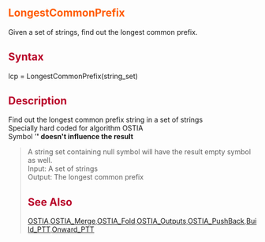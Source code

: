 <font color='FF5B00'><h2> LongestCommonPrefix </h2></font>
Given a set of strings, find out the longest common prefix.
<font color='B80028'><h2> Syntax </h2></font>
lcp = LongestCommonPrefix(string\_set)
<font color='B80028'><h2> Description </h2></font>
Find out the longest common prefix string in a set of strings <br>
Specially hard coded for algorithm OSTIA<br>
Symbol '<b>' doesn't influence the result</b><br>
<blockquote>A string set containing null symbol will have the result empty symbol as well. <br>
Input: A set of strings  <br>
Output: The longest common prefix <br>
<font color='B80028'><h2> See Also </h2></font>
<a href='OSTIA.md'>OSTIA</a>,<a href='OSTIAMerge.md'>OSTIA_Merge</a>,<a href='OSTIAFold.md'>OSTIA_Fold</a>,<a href='OSTIAOutputs.md'>OSTIA_Outputs</a>,<a href='OSTIAPushBack.md'>OSTIA_PushBack</a>,<a href='Build_PTT.md'>Build_PTT</a>,<a href='OnwardPTT.md'>Onward_PTT</a>